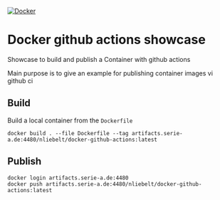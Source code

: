 [![Docker](https://github.com/nliebelt/docker-github-actions/actions/workflows/docker-publish.yml/badge.svg)](https://github.com/nliebelt/docker-github-actions/actions/workflows/docker-publish.yml)

# Docker github actions showcase

Showcase to build and publish a Container with github actions

Main purpose is to give an example for publishing container images vi github ci

## Build

Build a local container from the `Dockerfile`

```shell
docker build . --file Dockerfile --tag artifacts.serie-a.de:4480/nliebelt/docker-github-actions:latest
```

## Publish

```shell
docker login artifacts.serie-a.de:4480
docker push artifacts.serie-a.de:4480/nliebelt/docker-github-actions:latest
```
